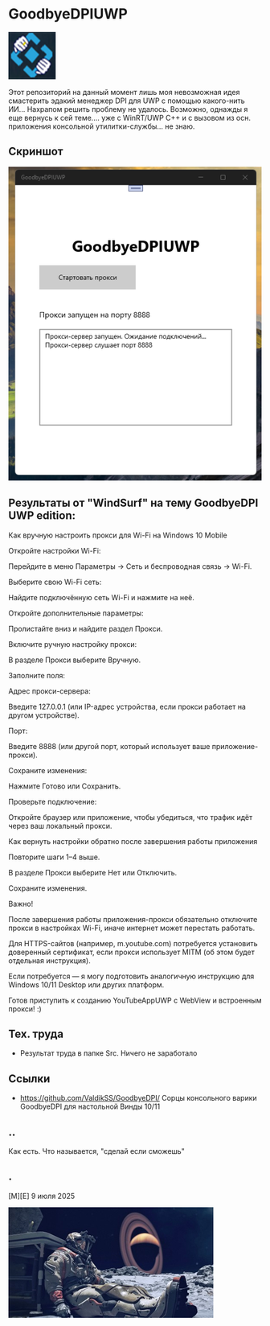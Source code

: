 # GoodbyeDPIUWP

![](Images/logo.png)

Этот репозиторий на данный момент лишь моя невозможная идея смастерить эдакий менеджер DPI для UWP с помощью какого-нить ИИ... Нахрапом решить проблему не удалось. Возможно, однажды я еще вернусь к сей теме.... уже с WinRT/UWP C++ и с вызовом из осн. приложения консольной утилитки-службы... не знаю.

## Скриншот
![](Images/screenshot.png)

## Результаты от "WindSurf" на тему GoodbyeDPI UWP edition:

Как вручную настроить прокси для Wi-Fi на Windows 10 Mobile

Откройте настройки Wi-Fi:

Перейдите в меню Параметры → Сеть и беспроводная связь → Wi-Fi.

Выберите свою Wi-Fi сеть:

Найдите подключённую сеть Wi-Fi и нажмите на неё.

Откройте дополнительные параметры:

Пролистайте вниз и найдите раздел Прокси.

Включите ручную настройку прокси:

В разделе Прокси выберите Вручную.

Заполните поля:

Адрес прокси-сервера:

Введите 127.0.0.1 (или IP-адрес устройства, если прокси работает на другом устройстве).

Порт:

Введите 8888 (или другой порт, который использует ваше приложение-прокси).

Сохраните изменения:

Нажмите Готово или Сохранить.

Проверьте подключение:

Откройте браузер или приложение, чтобы убедиться, что трафик идёт через ваш локальный прокси.

Как вернуть настройки обратно после завершения работы приложения

Повторите шаги 1–4 выше.

В разделе Прокси выберите Нет или Отключить.

Сохраните изменения.

Важно!

После завершения работы приложения-прокси обязательно отключите прокси в настройках Wi-Fi, иначе интернет может перестать работать.

Для HTTPS-сайтов (например, m.youtube.com) потребуется установить доверенный сертификат, если прокси использует MITM (об этом будет отдельная 
инструкция).

Если потребуется — я могу подготовить аналогичную инструкцию для Windows 10/11 Desktop или других платформ.

Готов приступить к созданию YouTubeAppUWP с WebView и встроенным прокси! :)

## Тех. труда
- Результат труда в папке Src. Ничего не заработало

## Ссылки
- https://github.com/ValdikSS/GoodbyeDPI/ Сорцы консольного варики GoodbyeDPI для настольной Винды 10/11

## ..
Как есть. Что называется, "сделай если сможешь"

## .
[M][E] 9 июля 2025 

![](Images/footer.png)
